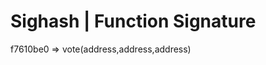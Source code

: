 Sighash   |   Function Signature
========================  
f7610be0  =>  vote(address,address,address)  
